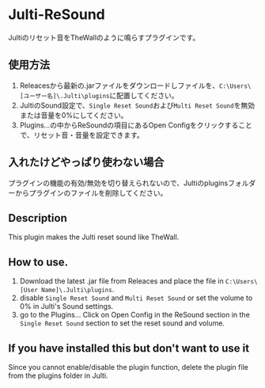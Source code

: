 # Julti-ReSound
Jultiのリセット音をTheWallのように鳴らすプラグインです。

## 使用方法
1. Releacesから最新の.jarファイルをダウンロードしファイルを、`C:\Users\[ユーザー名]\.Julti\plugins`に配置してください。
2. JultiのSound設定で、`Single Reset Sound`および`Multi Reset Sound`を無効または音量を0%にしてください。
3. Plugins...の中からReSoundの項目にあるOpen Configをクリックすることで、リセット音・音量を設定できます。

## 入れたけどやっぱり使わない場合
プラグインの機能の有効/無効を切り替えられないので、Jultiのpluginsフォルダーからプラグインのファイルを削除してください。

## Description
This plugin makes the Julti reset sound like TheWall.

## How to use.
1. Download the latest .jar file from Releaces and place the file in `C:\Users\[User Name]\.Julti\plugins`.
2. disable `Single Reset Sound` and `Multi Reset Sound` or set the volume to 0% in Julti's Sound settings.
3. go to the Plugins... Click on Open Config in the ReSound section in the `Single Reset Sound` section to set the reset sound and volume.

## If you have installed this but don't want to use it
Since you cannot enable/disable the plugin function, delete the plugin file from the plugins folder in Julti.
